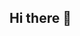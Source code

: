## Hi there 👋

<!--
**Elitalestari90/Elitalestari90** is a ✨ _special_ ✨ repository because its `README.md` (this file) appears on your GitHub profile.

# Elita Lestari

Halo! Saya Elita, lulusan dari jurusan Teknik Telekomunikasi, Politeknik Negeri Bandung yang memiliki ketertarikan di bidang IT, khususnya dalam pengolahan dan analisis data. 

Saya sedang mencari peluang karier sebagai Data Engineer, Data Analysis atau posisi terkait di dunia IT.  
Dengan latar belakang teknikal dan semangat belajar tinggi, saya siap untuk beradaptasi dan berkembang di industri yang terus berubah.

---

## ⚙️ Keahlian Teknis
- Bahasa Pemrograman: Python (pandas, matplotlib), SQL
- Database: MySQL (dasar), PostgreSQL (dasar)
- Tools: Git & GitHub, Jupyter Notebook, VS Code
- Lainnya: Analisis Data, Visualisasi Data, Problem Solving

---

## 📁 Proyek Portofolio

🔹 [Visualisasi Suhu Kota Garut](https://github.com/Elitalestari90/garut_weather)  
Proyek eksplorasi dan visualisasi tren suhu di Kota Garut menggunakan Python dan grafik matplotlib.

---

## 📫 Hubungi Saya

- 📧 Email: [lestari.elita@gmail.com]
- 🌐 LinkedIn: https://www.linkedin.com/in/elitalestari/
- 📍 Berdomisili di Garut, Indonesia

